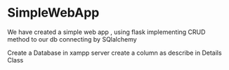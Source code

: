 # SimpleWebApp
We have created a simple web app , using flask implementing CRUD method to our db connecting by SQlalchemy

Create a Database in xampp server 
create a column as describe in Details Class
